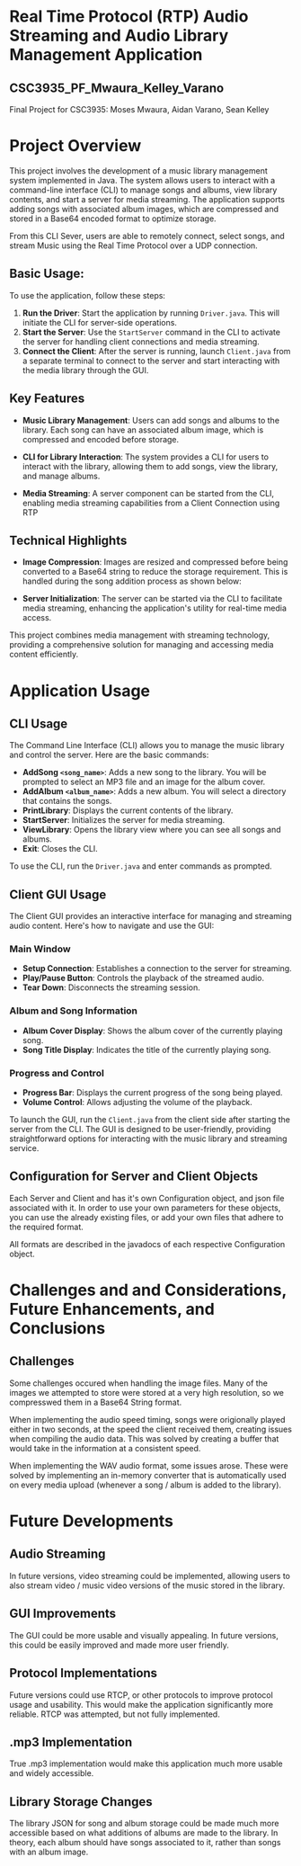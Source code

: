 # Real Time Protocol (RTP) Audio Streaming and Audio Library Management Application
## CSC3935_PF_Mwaura_Kelley_Varano
Final Project for CSC3935: Moses Mwaura, Aidan Varano, Sean Kelley

# Project Overview

This project involves the development of a music library management system implemented in Java. The system allows users to interact with a command-line interface (CLI) to manage songs and albums, view library contents, and start a server for media streaming. The application supports adding songs with associated album images, which are compressed and stored in a Base64 encoded format to optimize storage.

From this CLI Sever, users are able to remotely connect, select songs, and stream Music using the Real Time Protocol over a UDP connection.


## Basic Usage:
To use the application, follow these steps:
1. **Run the Driver**: Start the application by running `Driver.java`. This will initiate the CLI for server-side operations.
2. **Start the Server**: Use the `StartServer` command in the CLI to activate the server for handling client connections and media streaming.
3. **Connect the Client**: After the server is running, launch `Client.java` from a separate terminal to connect to the server and start interacting with the media library through the GUI.

## Key Features

- **Music Library Management**: Users can add songs and albums to the library. Each song can have an associated album image, which is compressed and encoded before storage.
- **CLI for Library Interaction**: The system provides a CLI for users to interact with the library, allowing them to add songs, view the library, and manage albums.

- **Media Streaming**: A server component can be started from the CLI, enabling media streaming capabilities from a Client Connection using RTP

## Technical Highlights

- **Image Compression**: Images are resized and compressed before being converted to a Base64 string to reduce the storage requirement. This is handled during the song addition process as shown below:

- **Server Initialization**: The server can be started via the CLI to facilitate media streaming, enhancing the application's utility for real-time media access.

This project combines media management with streaming technology, providing a comprehensive solution for managing and accessing media content efficiently.

# Application Usage

## CLI Usage

The Command Line Interface (CLI) allows you to manage the music library and control the server. Here are the basic commands:

- **AddSong `<song_name>`**: Adds a new song to the library. You will be prompted to select an MP3 file and an image for the album cover.
- **AddAlbum `<album_name>`**: Adds a new album. You will select a directory that contains the songs.
- **PrintLibrary**: Displays the current contents of the library.
- **StartServer**: Initializes the server for media streaming.
- **ViewLibrary**: Opens the library view where you can see all songs and albums.
- **Exit**: Closes the CLI.

To use the CLI, run the `Driver.java` and enter commands as prompted.

## Client GUI Usage
The Client GUI provides an interactive interface for managing and streaming audio content. Here's how to navigate and use the GUI:

### Main Window
- **Setup Connection**: Establishes a connection to the server for streaming.
- **Play/Pause Button**: Controls the playback of the streamed audio.
- **Tear Down**: Disconnects the streaming session.

### Album and Song Information
- **Album Cover Display**: Shows the album cover of the currently playing song.
- **Song Title Display**: Indicates the title of the currently playing song.

### Progress and Control
- **Progress Bar**: Displays the current progress of the song being played.
- **Volume Control**: Allows adjusting the volume of the playback.

To launch the GUI, run the `Client.java` from the client side after starting the server from the CLI. The GUI is designed to be user-friendly, providing straightforward options for interacting with the music library and streaming service.

## Configuration for Server and Client Objects

Each Server and Client and has it's own Configuration object, and json file associated with it. In order to use your own parameters for these objects, you can use the already existing files, or add your own files that adhere to the required format.

All formats are described in the javadocs of each respective Configuration object.

# Challenges and and Considerations, Future Enhancements, and Conclusions

## Challenges

Some challenges occured when handling the image files. Many of the images we attempted to store were stored at a very high resolution, so we compresswed them in a Base64 String format.

When implementing the audio speed timing, songs were origionally played either in two seconds, at the speed the client received them, creating issues when compiling the audio data. This was solved by creating a buffer that would take in the information at a consistent speed.

When implementing the WAV audio format, some issues arose. These were solved by implementing an in-memory converter that is automatically used on every media upload (whenever a song / album is added to the library).

# Future Developments

## Audio Streaming

In future versions, video streaming could be implemented, allowing users to also stream video / music video versions of the music stored in the library.

## GUI Improvements

The GUI could be more usable and visually appealing. In future versions, this could be easily improved and made more user friendly.

## Protocol Implementations

Future versions could use RTCP, or other protocols to improve protocol usage and usability. This would make the application significantly more reliable. RTCP was attempted, but not fully implemented.

## .mp3 Implementation

True .mp3 implementation would make this application much more usable and widely accessible.

## Library Storage Changes

The library JSON for song and album storage could be made much more accessible based on what additions of albums are made to the library. In theory, each album should have songs associated to it, rather than songs with an album image.
